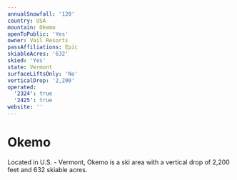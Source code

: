 ```yaml
---
annualSnowfall: '120'
country: USA
mountain: Okemo
openToPublic: 'Yes'
owner: Vail Resorts
passAffiliations: Epic
skiableAcres: '632'
skied: 'Yes'
state: Vermont
surfaceLiftsOnly: 'No'
verticalDrop: '2,200'
operated:
  '2324': true
  '2425': true
website: ''
---
```



# Okemo

Located in U.S. - Vermont, Okemo is a ski area with a vertical drop of 2,200 feet and 632 skiable acres.
